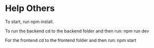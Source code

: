 # Help Others

To start, run npm install.

To run the backend cd to the backend folder and then run: npm run dev

For the frontend cd to the frontend folder and then run: npm start
